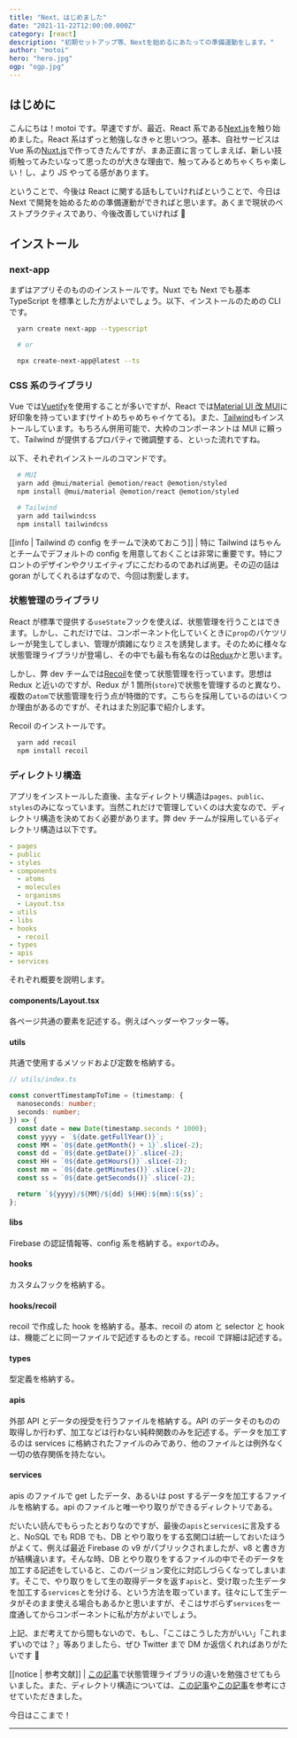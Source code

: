 ```yaml
---
title: "Next、はじめました"
date: "2021-11-22T12:00:00.000Z"
category: [react]
description: "初期セットアップ等、Nextを始めるにあたっての準備運動をします。"
author: "motoi"
hero: "hero.jpg"
ogp: "ogp.jpg"
---
```


## はじめに

こんにちは！motoi です。早速ですが、最近、React 系である[Next.js](https://github.com/vercel/next.js/)を触り始めました。React 系はずっと勉強しなきゃと思いつつ。基本、自社サービスは Vue 系の[Nuxt.js](https://github.com/nuxt/nuxt.js)で作ってきたんですが、まあ正直に言ってしまえば、新しい技術触ってみたいなって思ったのが大きな理由で、触ってみるとめちゃくちゃ楽しい！し、より JS やってる感があります。

ということで、今後は React に関する話もしていければということで、今日は Next で開発を始めるための準備運動ができればと思います。あくまで現状のベストプラクティスであり、今後改善していければ 💪

## インストール

### next-app

まずはアプリそのもののインストールです。Nuxt でも Next でも基本 TypeScript を標準とした方がよいでしょう。以下、インストールのための CLI です。

```sh
  yarn create next-app --typescript

  # or

  npx create-next-app@latest --ts
```

### CSS 系のライブラリ

Vue では[Vuetify](https://vuetifyjs.com/ja/)を使用することが多いですが、React では[Material UI 改 MUI](https://mui.com/)に好印象を持っています(サイトめちゃめちゃイケてる)。また、[Tailwind](https://tailwindcss.com/)もインストールしています。もちろん併用可能で、大枠のコンポーネントは MUI に頼って、Tailwind が提供するプロパティで微調整する、といった流れですね。

以下、それぞれインストールのコマンドです。

```sh
  # MUI
  yarn add @mui/material @emotion/react @emotion/styled
  npm install @mui/material @emotion/react @emotion/styled

  # Tailwind
  yarn add tailwindcss
  npm install tailwindcss
```

[[info | Tailwind の config をチームで決めておこう]]
| 特に Tailwind はちゃんとチームでデフォルトの config を用意しておくことは非常に重要です。特にフロントのデザインやクリエイティブにこだわるのであれば尚更。その辺の話は goran がしてくれるはずなので、今回は割愛します。

### 状態管理のライブラリ

React が標準で提供する`useState`フックを使えば、状態管理を行うことはできます。しかし、これだけでは、コンポーネント化していくときに`prop`のバケツリレーが発生してしまい、管理が煩雑になりミスを誘発します。そのために様々な状態管理ライブラリが登場し、その中でも最も有名なのは[Redux](https://github.com/reduxjs/redux)かと思います。

しかし、弊 dev チームでは[Recoil](https://github.com/facebookexperimental/Recoil)を使って状態管理を行っています。思想は Redux と近いのですが、Redux が 1 箇所(`store`)で状態を管理するのと異なり、複数の`atom`で状態管理を行う点が特徴的です。こちらを採用しているのはいくつか理由があるのですが、それはまた別記事で紹介します。

Recoil のインストールです。

```sh
  yarn add recoil
  npm install recoil
```

### ディレクトリ構造

アプリをインストールした直後、主なディレクトリ構造は`pages`、`public`、`styles`のみになっています。当然これだけで管理していくのは大変なので、ディレクトリ構造を決めておく必要があります。弊 dev チームが採用しているディレクトリ構造は以下です。

```yaml
- pages
- public
- styles
- components
  - atoms
  - molecules
  - organisms
  - Layout.tsx
- utils
- libs
- hooks
  - recoil
- types
- apis
- services
```

それぞれ概要を説明します。

#### components/Layout.tsx

各ページ共通の要素を記述する。例えばヘッダーやフッター等。

#### utils

共通で使用するメソッドおよび定数を格納する。

```typescript
// utils/index.ts

const convertTimestampToTime = (timestamp: {
  nanoseconds: number;
  seconds: number;
}) => {
  const date = new Date(timestamp.seconds * 1000);
  const yyyy = `${date.getFullYear()}`;
  const MM = `0${date.getMonth() + 1}`.slice(-2);
  const dd = `0${date.getDate()}`.slice(-2);
  const HH = `0${date.getHours()}`.slice(-2);
  const mm = `0${date.getMinutes()}`.slice(-2);
  const ss = `0${date.getSeconds()}`.slice(-2);

  return `${yyyy}/${MM}/${dd} ${HH}:${mm}:${ss}`;
};
```

#### libs

Firebase の認証情報等、config 系を格納する。`export`のみ。

#### hooks

カスタムフックを格納する。

#### hooks/recoil

recoil で作成した hook を格納する。基本、recoil の atom と selector と hook は、機能ごとに同一ファイルで記述するものとする。recoil で詳細は記述する。

#### types

型定義を格納する。

#### apis

外部 API とデータの授受を行うファイルを格納する。API のデータそのものの取得しか行わず、加工などは行わない純粋関数のみを記述する。データを加工するのは services に格納されたファイルのみであり、他のファイルとは例外なく一切の依存関係を持たない。

#### services

apis のファイルで get したデータ、あるいは post するデータを加工するファイルを格納する。api のファイルと唯一やり取りができるディレクトリである。

だいたい読んでもらったとおりなのですが、最後の`apis`と`services`に言及すると、NoSQL でも RDB でも、DB とやり取りをする玄関口は統一しておいたほうがよくて、例えば最近 Firebase の v9 がパブリックされましたが、v8 と書き方が結構違います。そんな時、DB とやり取りをするファイルの中でそのデータを加工する記述をしていると、このバージョン変化に対応しづらくなってしまいます。そこで、やり取りをして生の取得データを返す`apis`と、受け取った生データを加工する`services`とを分ける、という方法を取っています。往々にして生データがそのまま使える場合もあるかと思いますが、そこはサボらず`services`を一度通してからコンポーネントに私が方がよいでしょう。

上記、まだ考えてから間もないので、もし、「ここはこうした方がいい」「これまずいのでは？」等ありましたら、ぜひ Twitter まで DM か返信くれればありがたいです 🥺

[[notice | 参考文献]]
| [この記事](https://blog.uhy.ooo/entry/2021-07-24/react-state-management/)で状態管理ライブラリの違いを勉強させてもらいました。また、ディレクトリ構造については、[この記事](https://zenn.dev/mongolyy/articles/01f0a4375edb2e)や[この記事](https://qiita.com/kentt/items/c86782b481ec175a57e2)を参考にさせていただきました。

今日はここまで！

---
